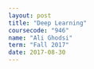```yaml
---
layout: post
title: "Deep Learning"
coursecode: "946"
name: "Ali Ghodsi"
term: "Fall 2017"
date: 2017-08-30
---
```

